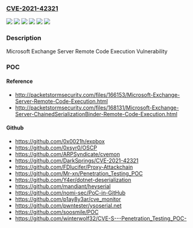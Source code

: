 ### [CVE-2021-42321](https://cve.mitre.org/cgi-bin/cvename.cgi?name=CVE-2021-42321)
![](https://img.shields.io/static/v1?label=Product&message=Microsoft%20Exchange%20Server%202016%20Cumulative%20Update%2021&color=blue)
![](https://img.shields.io/static/v1?label=Product&message=Microsoft%20Exchange%20Server%202016%20Cumulative%20Update%2022&color=blue)
![](https://img.shields.io/static/v1?label=Product&message=Microsoft%20Exchange%20Server%202019%20Cumulative%20Update%2010&color=blue)
![](https://img.shields.io/static/v1?label=Product&message=Microsoft%20Exchange%20Server%202019%20Cumulative%20Update%2011&color=blue)
![](https://img.shields.io/static/v1?label=Version&message=n%2Fa&color=blue)
![](https://img.shields.io/static/v1?label=Vulnerability&message=Remote%20Code%20Execution&color=brighgreen)

### Description

Microsoft Exchange Server Remote Code Execution Vulnerability

### POC

#### Reference
- http://packetstormsecurity.com/files/166153/Microsoft-Exchange-Server-Remote-Code-Execution.html
- http://packetstormsecurity.com/files/168131/Microsoft-Exchange-Server-ChainedSerializationBinder-Remote-Code-Execution.html

#### Github
- https://github.com/0x0021h/expbox
- https://github.com/0xsyr0/OSCP
- https://github.com/ARPSyndicate/cvemon
- https://github.com/DarkSprings/CVE-2021-42321
- https://github.com/FDlucifer/Proxy-Attackchain
- https://github.com/Mr-xn/Penetration_Testing_POC
- https://github.com/Y4er/dotnet-deserialization
- https://github.com/mandiant/heyserial
- https://github.com/nomi-sec/PoC-in-GitHub
- https://github.com/p1ay8y3ar/cve_monitor
- https://github.com/pwntester/ysoserial.net
- https://github.com/soosmile/POC
- https://github.com/winterwolf32/CVE-S---Penetration_Testing_POC-

